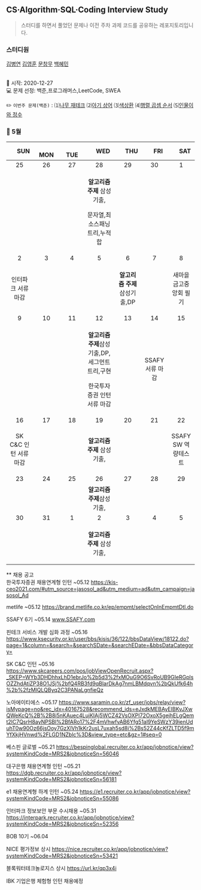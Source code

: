 ## CS·Algorithm·SQL·Coding Interview Study
<blockquote>스터디를 하면서 풀었던 문제나 이전 주차 과제 코드를 공유하는 레포지토리입니다.</blockquote>

### 스터디원

[김병연](https://github.com/whyWhale) [김영훈](https://github.com/12311321) [문창무](https://github.com/ChangmooMoon) [백혜민](https://github.com/HyeminBaek) 

<br> 📌 시작: 2020-12-27 
<br> 💻 문제 선정: 백준,프로그래머스,LeetCode, SWEA

✏️ `이번주 문제(백준)` : ⑴[나무 재테크](https://www.acmicpc.net/problem/16235)  ⑵[아기 상어](https://www.acmicpc.net/problem/16236)  ⑶[색상환](https://www.acmicpc.net/problem/2482)  ⑷[행렬 곱셈 순서](https://www.acmicpc.net/problem/11049)  ⑸[인물이와 정수](https://www.acmicpc.net/problem/20666)

<h3> 📅 5월 </h3>


|　  SUN　  |　  MON　  |　  TUE　  |　  WED　  |　  THU　  |　  FRI　  |　  SAT　  |
|:---:|:---:|:---:|:---:|:---:|:---:|:---:|
|    25    |    26    |    27    |    28    |    29    |    30    |    1    |
|||<p></p> |<p><b>알고리즘 주제</b> 삼성기출,</p><p>문자열,최소스패닝트리,누적합</p>  ||||
| 2 |      3      |      4      |     5     |    6     |     7     | 8 |
|<p>인터파크 서류 마감</p>||||<p><b>알고리즘 주제</b> 삼성기출,DP</p>||새마을금고중앙회 필기|
| 9 |      10       |      11       |      12       |     13     |     14     |15|
| |||<p><b>알고리즘 주제</b>삼성기출,DP,세그먼트 트리,구현</p><p>한국투자증권 인턴 서류 마감</p>||<p>SSAFY 서류 마감</p>||
| 16 |      17        |       18       | 19|  20  |  21  |  22  |
|<p>SK C&C 인턴 서류 마감</p>|||<p><b>알고리즘 주제</b> 삼성기출,</p>||<p></p>|SSAFY SW 역량테스트|
| 23 |24|25|26|27|28|29|
||||<b>알고리즘 주제</b>삼성기출,||||
|30|31|1 |    2    |3 |   4  | 5 |
|||<p></p> |<p><b>알고리즘 주제</b> 삼성기출,</p>  ||||

** 채용 공고
<br>한국투자증권 채용연계형 인턴 ~05.12 https://kis-ceo2021.com/#utm_source=jasosol_ad&utm_medium=ad&utm_campaign=jasosol_Ad

metlife ~05.12 https://brand.metlife.co.kr/ep/empmt/selectOnlnEmpmtDtl.do

SSAFY 6기 ~05.14 www.SSAFY.com

핀테크 서비스 개발 심화 과정 ~05.16 https://www.ksecurity.or.kr/user/bbs/kisis/36/122/bbsDataView/18122.do?page=1&column=&search=&searchSDate=&searchEDate=&bbsDataCategory=

SK C&C 인턴 ~05.16 https://www.skcareers.com/pos/jobViewOpenRecruit.aspx?_SKEP=WYb3DHDhhxLhD1ebrJo%2b5d3%2fxMOuG9O6SvRoUB9GIeRGplsOZZhdAtiZP38O1JSj%2bfQ4RB3fd9qBlarDkAg7nmLBMdqvn%2bQkUfk64h%2b%2fzMlQLQByq2C3PANaLgnfieQz

노아에이티에스 ~05.17 https://www.saramin.co.kr/zf_user/jobs/relay/view?isMypage=no&rec_idx=40167528&recommend_ids=eJxdkMEBAyEIBKvJXwQWeKcQ%2B%2B8i5nKAuec4LujKIAj5WCZ42VsOXPI72OxoX5gejhELgQemt2lC7QsrH8ayNPSBl%2BfARo17%2F4mVhwfvAB6Yfg51al9YeSWzY39ienUduhT0w90Oz66jsOoy7GzXlVh1kKr2usL7uxah5sd8i%2Bs52Z44cKfZLTD5f9mYfXkjHVnwd%2FLGD1NZblc%3D&view_type=etc&gz=1#seq=0

베스핀 글로벌 ~05.21 https://bespinglobal.recruiter.co.kr/app/jobnotice/view?systemKindCode=MRS2&jobnoticeSn=56046

대구은행 채용연계형 인턴 ~05.21 https://dgb.recruiter.co.kr/app/jobnotice/view?systemKindCode=MRS2&jobnoticeSn=56181

e1 채용연계형 하계 인턴 ~05.24 https://e1.recruiter.co.kr/app/jobnotice/view?systemKindCode=MRS2&jobnoticeSn=55086

인터파크 정보보안 부문 수시채용 ~05.31 https://interpark.recruiter.co.kr/app/jobnotice/view?systemKindCode=MRS2&jobnoticeSn=52356

BOB 10기 ~06.04 

NICE 평가정보 상시 https://nice.recruiter.co.kr/app/jobnotice/view?systemKindCode=MRS2&jobnoticeSn=53421

블록워터테크놀로지스 상시 https://url.kr/qp3x4i

IBK 기업은행 체험형 인턴 채용예정
